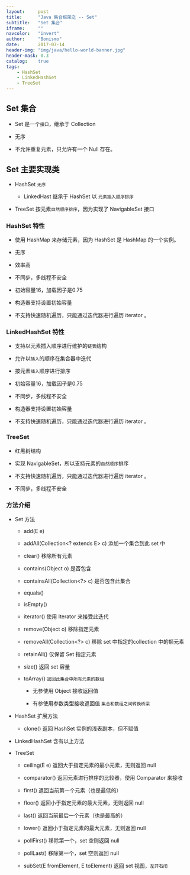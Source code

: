 ```yaml
---
layout:     post
title:      "Java 集合框架之 -- Set"
subtitle:   "Set 集合"
iframe:     ""
navcolor:   "invert"
author:     "Bonismo"
date:       2017-07-14
header-img: "img/java/hello-world-banner.jpg"
header-mask: 0.3
catalog:    true
tags:
    - HashSet
    - LinkedHashSet
    - TreeSet
---
```


## Set 集合

- Set 是一个`接口`，继承于 Collection

- 无序

- 不允许重复元素，只允许有一个 Null 存在。

## Set 主要实现类

- HashSet `无序`

    - LinkedHast 继承于 HashSet 以 `元素插入顺序排序`

- TreeSet 按元素`自然顺序排序`，因为实现了 NavigableSet 接口


### HashSet 特性

- 使用 HashMap 来存储元素，因为 HashSet 是 HashMap 的一个实例。

- 无序

- 效率高

- 不同步，多线程不安全

- 初始容量16，加载因子是0.75

- 构造器支持设置初始容量

- 不支持快速随机遍历，只能通过迭代器进行遍历 iterator 。

### LinkedHashSet 特性

- 支持以元素插入顺序进行维护的`链表`结构

- 允许以`插入`的顺序在集合器中迭代

- 按元素`插入`顺序进行排序

- 初始容量16，加载因子是0.75

- 不同步，多线程不安全

- 构造器支持设置初始容量

- 不支持快速随机遍历，只能通过迭代器进行遍历 iterator 。

### TreeSet

- 红黑树结构

- 实现 NavigableSet，所以支持元素的`自然顺序`排序

- 不支持快速随机遍历，只能通过迭代器进行遍历 iterator 。

- 不同步，多线程不安全


### 方法介绍

- Set 方法

    - add(E e)

    - addAll(Collection<? extends E> c) 添加一个集合到此 set 中

    - clear() 移除所有元素

    - contains(Object o) 是否包含

    - containsAll(Collection<?> c) 是否包含此集合

    - equals()

    - isEmpty()

    - iterator() 使用 Iterator 来接受此迭代

    - remove(Object o)  移除指定元素

    - removeAll(Collection<?> c) 移除 set 中指定的collection 中的额元素

    - retainAll() 仅保留 Set 指定元素

    - size() 返回 set 容量

    - toArray() `返回此集合中所有元素的数组`

         - 无参使用 Object 接收返回值

         - 有参使用参数类型接收返回值 `集合和数组之间转换桥梁`

- HashSet 扩展方法

    - clone() 返回 HashSet 实例的浅表副本，但不赋值

- LinkedHashSet 含有以上方法

- TreeSet

    - ceiling(E e) 返回大于指定元素的最小元素，无则返回 null

    - comparator() 返回元素进行排序的比较器，使用 Comparator 来接收

    - first() 返回当前第一个元素（也是最低的）

    - floor() 返回小于指定元素的最大元素，无则返回 null

    - last() 返回当前最后一个元素（也是最高的）

    - lower() 返回小于指定元素的最大元素，无则返回 null

    - pollFirst() 移除第一个，set 空则返回 null

    - pollLast() 移除第一个，set 空则返回 null

    - subSet(E fromElement, E toElement) 返回 set 视图，`左开右闭`



